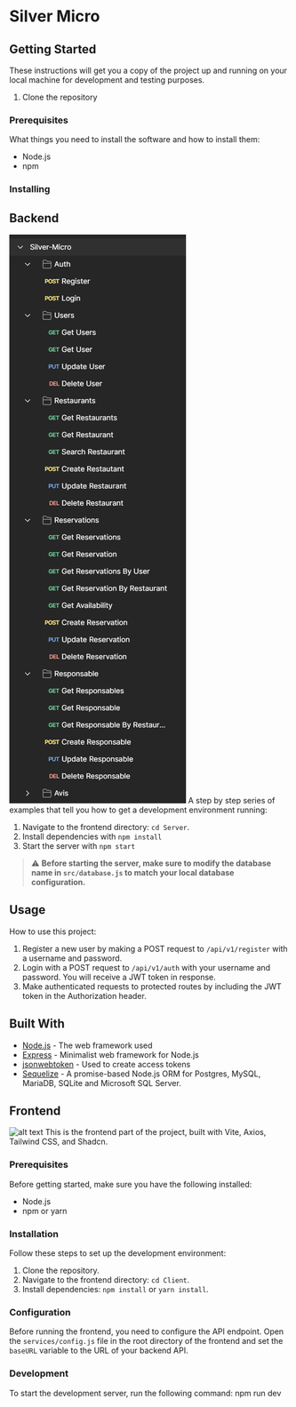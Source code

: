 # Silver Micro

## Getting Started

These instructions will get you a copy of the project up and running on your local machine for development and testing purposes.
1. Clone the repository

### Prerequisites

What things you need to install the software and how to install them:

- Node.js
- npm

### Installing

## Backend

![alt text](image-1.png)
A step by step series of examples that tell you how to get a development environment running:

1. Navigate to the frontend directory: `cd Server`.
1. Install dependencies with `npm install`
1. Start the server with `npm start`

> :warning: **Before starting the server, make sure to modify the database name in `src/database.js` to match your local database configuration.**

## Usage

How to use this project:

1. Register a new user by making a POST request to `/api/v1/register` with a username and password.
2. Login with a POST request to `/api/v1/auth` with your username and password. You will receive a JWT token in response.
3. Make authenticated requests to protected routes by including the JWT token in the Authorization header.

## Built With

- [Node.js](https://nodejs.org/) - The web framework used
- [Express](https://expressjs.com/) - Minimalist web framework for Node.js
- [jsonwebtoken](https://www.npmjs.com/package/jsonwebtoken) - Used to create access tokens
- [Sequelize](https://sequelize.org/) - A promise-based Node.js ORM for Postgres, MySQL, MariaDB, SQLite and Microsoft SQL Server.

## Frontend

![alt text](image.png)
This is the frontend part of the project, built with Vite, Axios, Tailwind CSS, and Shadcn.

### Prerequisites

Before getting started, make sure you have the following installed:

- Node.js
- npm or yarn

### Installation

Follow these steps to set up the development environment:

1. Clone the repository.
2. Navigate to the frontend directory: `cd Client`.
3. Install dependencies: `npm install` or `yarn install`.

### Configuration

Before running the frontend, you need to configure the API endpoint. Open the `services/config.js` file in the root directory of the frontend and set the `baseURL` variable to the URL of your backend API.

### Development

To start the development server, run the following command:
npm run dev
